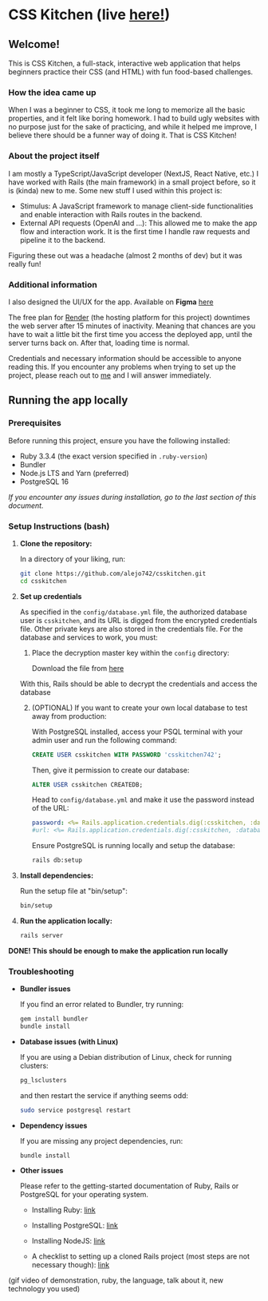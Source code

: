 # CSS Kitchen (live [here!](https://csskitchen.onrender.com))

## Welcome!

This is CSS Kitchen, a full-stack, interactive web application that helps beginners practice their CSS (and HTML) with fun food-based challenges. 

### How the idea came up

When I was a beginner to CSS, it took me long to memorize all the basic properties, and it felt like boring homework. I had to build ugly websites with no purpose just for the sake of practicing, and while it helped me improve, I believe there should be a funner way of doing it. That is CSS Kitchen!

### About the project itself

I am mostly a TypeScript/JavaScript developer (NextJS, React Native, etc.) I have worked with Rails (the main framework) in a small project before, so it is (kinda) new to me. Some new stuff I used within this project is:

- Stimulus: A JavaScript framework to manage client-side functionalities and enable interaction with Rails routes in the backend.
- External API requests (OpenAI and ...): This allowed me to make the app flow and interaction work. It is the first time I handle raw requests and pipeline it to the backend.

Figuring these out was a headache (almost 2 months of dev) but it was really fun!

### Additional information

I also designed the UI/UX for the app. Available on **Figma** [here](https://www.figma.com/design/5vPWVMeLFCcTmRH8ueeGVD/CSSKitchen?node-id=0-1&t=xE0tEjm1Ntk92U9r-1)

The free plan for [Render](https://render.com) (the hosting platform for this project) downtimes the web server after 15 minutes of inactivity. Meaning that chances are you have to wait a little bit the first time you access the deployed app, until the server turns back on. After that, loading time is normal.

Credentials and necessary information should be accessible to anyone reading this. If you encounter any problems when trying to set up the project, please reach out to [me](mailto:alejandro.s.manrique.nunez.28@dartmouth.edu) and I will answer immediately.

## Running the app locally

### Prerequisites

Before running this project, ensure you have the following installed:

- Ruby 3.3.4 (the exact version specified in `.ruby-version`)
- Bundler
- Node.js LTS and Yarn (preferred)
- PostgreSQL 16

*If you encounter any issues during installation, go to the last section of this document.*

### Setup Instructions (bash)

1. **Clone the repository:**

    In a directory of your liking, run:

	```bash
	git clone https://github.com/alejo742/csskitchen.git
	cd csskitchen
	```

2. **Set up credentials**

    As specified in the `config/database.yml` file, the authorized database user is `csskitchen`, and its URL is digged from the encrypted credentials file. Other private keys are also stored in the credentials file. For the database and services to work, you must:
    
    1. Place the decryption master key within the `config` directory:

        Download the file from [here](https://drive.google.com/file/d/17K4wkYhXgf4bmKNei4g-SYL6-cBY1Iy9/view?usp=sharing)

    With this, Rails should be able to decrypt the credentials and access the database

    2. (OPTIONAL) If you want to create your own local database to test away from production:

        With PostgreSQL installed, access your PSQL terminal with your admin user and run the following command:

        ```sql
        CREATE USER csskitchen WITH PASSWORD 'csskitchen742';
        ```

        Then, give it permission to create our database:

        ```sql
        ALTER USER csskitchen CREATEDB;
        ```

        Head to `config/database.yml` and make it use the password instead of the URL:

        ```yml
        password: <%= Rails.application.credentials.dig(:csskitchen, :database_password) %>
        #url: <%= Rails.application.credentials.dig(:csskitchen, :database_url) %>
        ```

        Ensure PostgreSQL is running locally and setup the database:

        ```bash
        rails db:setup
        ```

3. **Install dependencies:**

    Run the setup file at "bin/setup":

	```bash
	bin/setup
	```

4. **Run the application locally:**

	```bash
	rails server
	```

**DONE! This should be enough to make the application run locally**

### Troubleshooting

- **Bundler issues**

    If you find an error related to Bundler, try running:

    ```bash
    gem install bundler
    bundle install
    ```

- **Database issues (with Linux)**

    If you are using a Debian distribution of Linux, check for running clusters:

    ```bash
    pg_lsclusters
    ```
    
    and then restart the service if anything seems odd:

    ```bash
    sudo service postgresql restart
    ```

- **Dependency issues**

    If you are missing any project dependencies, run:

    ```bash
    bundle install
    ```

- **Other issues**

    Please refer to the getting-started documentation of Ruby, Rails or PostgreSQL for your operating system.

    - Installing Ruby: [link](https://www.ruby-lang.org/en/documentation/installation/)

    - Installing PostgreSQL: [link](https://www.postgresql.org/download/)

    - Installing NodeJS: [link](https://nodejs.org/en)

    - A checklist to setting up a cloned Rails project (most steps are not necessary though): [link](https://dev.to/w3ndo/a-checklist-for-setting-up-a-cloned-rails-application-locally-5468)


(gif video of demonstration, ruby, the language, talk about it, new technology you used)